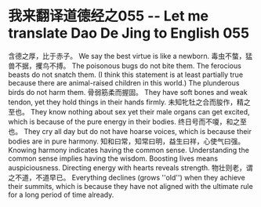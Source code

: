 # 我来翻译道德经之055 -- Let me translate Dao De Jing to English 055

含德之厚，比于赤子。
We say the best virtue is like a newborn.
毒虫不螫，猛兽不据，攫鸟不搏。
The poisonous bugs do not bite them. 
The ferocious beasts do not snatch them.
(I think this statement is at least partially true because there are animal-raised children in this world.)
The plunderous birds do not harm them.
骨弱筋柔而握固。
They have soft bones and weak tendon, yet they hold things in their hands firmly.
未知牝牡之合而朘作，精之至也。
They know nothing about sex yet their male organs can get excited, which is because of the pure energy in their bodies.
终日号而不嗄，和之至也。
They cry all day but do not have hoarse voices, which is because their bodies are in pure harmony. 
知和曰常，知常曰明，益生曰祥，心使气曰强。
Knowing harmony indicates having the common sense. Understanding the common sense implies having the wisdom. Boosting lives means auspiciousness. Directing energy with hearts reveals strength.
物壮则老，谓之不道，不道早已。
Everything declines (grows ''old'') when they achieve their summits, which is because they have not aligned with the ultimate rule for a long period of time already.